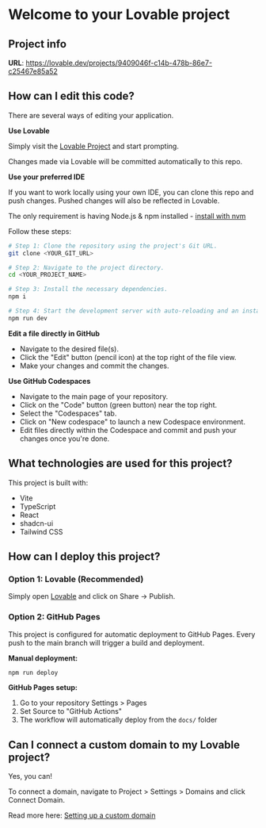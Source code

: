 # Welcome to your Lovable project

## Project info

**URL**: https://lovable.dev/projects/9409046f-c14b-478b-86e7-c25467e85a52

## How can I edit this code?

There are several ways of editing your application.

**Use Lovable**

Simply visit the [Lovable Project](https://lovable.dev/projects/9409046f-c14b-478b-86e7-c25467e85a52) and start prompting.

Changes made via Lovable will be committed automatically to this repo.

**Use your preferred IDE**

If you want to work locally using your own IDE, you can clone this repo and push changes. Pushed changes will also be reflected in Lovable.

The only requirement is having Node.js & npm installed - [install with nvm](https://github.com/nvm-sh/nvm#installing-and-updating)

Follow these steps:

```sh
# Step 1: Clone the repository using the project's Git URL.
git clone <YOUR_GIT_URL>

# Step 2: Navigate to the project directory.
cd <YOUR_PROJECT_NAME>

# Step 3: Install the necessary dependencies.
npm i

# Step 4: Start the development server with auto-reloading and an instant preview.
npm run dev
```

**Edit a file directly in GitHub**

- Navigate to the desired file(s).
- Click the "Edit" button (pencil icon) at the top right of the file view.
- Make your changes and commit the changes.

**Use GitHub Codespaces**

- Navigate to the main page of your repository.
- Click on the "Code" button (green button) near the top right.
- Select the "Codespaces" tab.
- Click on "New codespace" to launch a new Codespace environment.
- Edit files directly within the Codespace and commit and push your changes once you're done.

## What technologies are used for this project?

This project is built with:

- Vite
- TypeScript
- React
- shadcn-ui
- Tailwind CSS

## How can I deploy this project?

### Option 1: Lovable (Recommended)
Simply open [Lovable](https://lovable.dev/projects/9409046f-c14b-478b-86e7-c25467e85a52) and click on Share -> Publish.

### Option 2: GitHub Pages
This project is configured for automatic deployment to GitHub Pages. Every push to the main branch will trigger a build and deployment.

**Manual deployment:**
```sh
npm run deploy
```

**GitHub Pages setup:**
1. Go to your repository Settings > Pages
2. Set Source to "GitHub Actions"
3. The workflow will automatically deploy from the `docs/` folder

## Can I connect a custom domain to my Lovable project?

Yes, you can!

To connect a domain, navigate to Project > Settings > Domains and click Connect Domain.

Read more here: [Setting up a custom domain](https://docs.lovable.dev/tips-tricks/custom-domain#step-by-step-guide)
